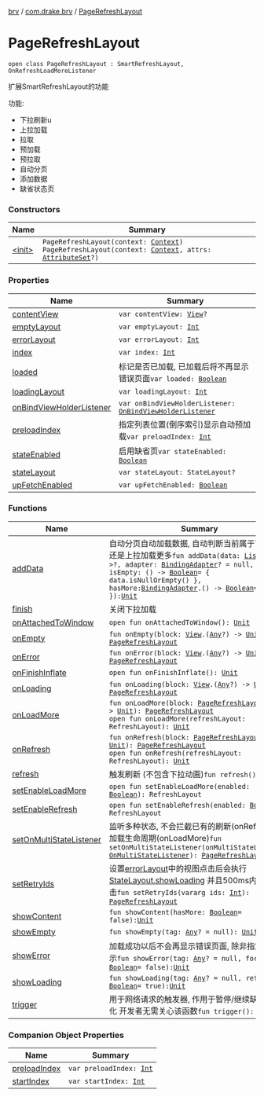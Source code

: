 [brv](../../index.md) / [com.drake.brv](../index.md) / [PageRefreshLayout](./index.md)

# PageRefreshLayout

`open class PageRefreshLayout : SmartRefreshLayout, OnRefreshLoadMoreListener`

扩展SmartRefreshLayout的功能

功能:

* 下拉刷新u
* 上拉加载
* 拉取
* 预加载
* 预拉取
* 自动分页
* 添加数据
* 缺省状态页

### Constructors

| Name | Summary |
|---|---|
| [&lt;init&gt;](-init-.md) | `PageRefreshLayout(context: `[`Context`](https://developer.android.com/reference/android/content/Context.html)`)`<br>`PageRefreshLayout(context: `[`Context`](https://developer.android.com/reference/android/content/Context.html)`, attrs: `[`AttributeSet`](https://developer.android.com/reference/android/util/AttributeSet.html)`?)` |

### Properties

| Name | Summary |
|---|---|
| [contentView](content-view.md) | `var contentView: `[`View`](https://developer.android.com/reference/android/view/View.html)`?` |
| [emptyLayout](empty-layout.md) | `var emptyLayout: `[`Int`](https://kotlinlang.org/api/latest/jvm/stdlib/kotlin/-int/index.html) |
| [errorLayout](error-layout.md) | `var errorLayout: `[`Int`](https://kotlinlang.org/api/latest/jvm/stdlib/kotlin/-int/index.html) |
| [index](--index--.md) | `var index: `[`Int`](https://kotlinlang.org/api/latest/jvm/stdlib/kotlin/-int/index.html) |
| [loaded](loaded.md) | 标记是否已加载, 已加载后将不再显示错误页面`var loaded: `[`Boolean`](https://kotlinlang.org/api/latest/jvm/stdlib/kotlin/-boolean/index.html) |
| [loadingLayout](loading-layout.md) | `var loadingLayout: `[`Int`](https://kotlinlang.org/api/latest/jvm/stdlib/kotlin/-int/index.html) |
| [onBindViewHolderListener](on-bind-view-holder-listener.md) | `var onBindViewHolderListener: `[`OnBindViewHolderListener`](../../com.drake.brv.listener/-on-bind-view-holder-listener/index.md) |
| [preloadIndex](preload-index.md) | 指定列表位置(倒序索引)显示自动预加载`var preloadIndex: `[`Int`](https://kotlinlang.org/api/latest/jvm/stdlib/kotlin/-int/index.html) |
| [stateEnabled](state-enabled.md) | 启用缺省页`var stateEnabled: `[`Boolean`](https://kotlinlang.org/api/latest/jvm/stdlib/kotlin/-boolean/index.html) |
| [stateLayout](state-layout.md) | `var stateLayout: StateLayout?` |
| [upFetchEnabled](up-fetch-enabled.md) | `var upFetchEnabled: `[`Boolean`](https://kotlinlang.org/api/latest/jvm/stdlib/kotlin/-boolean/index.html) |

### Functions

| Name | Summary |
|---|---|
| [addData](add-data.md) | 自动分页自动加载数据, 自动判断当前属于下拉刷新还是上拉加载更多`fun addData(data: `[`List`](https://kotlinlang.org/api/latest/jvm/stdlib/kotlin.collections/-list/index.html)`<`[`Any`](https://kotlinlang.org/api/latest/jvm/stdlib/kotlin/-any/index.html)`?>?, adapter: `[`BindingAdapter`](../-binding-adapter/index.md)`? = null, isEmpty: () -> `[`Boolean`](https://kotlinlang.org/api/latest/jvm/stdlib/kotlin/-boolean/index.html)` = { data.isNullOrEmpty() }, hasMore: `[`BindingAdapter`](../-binding-adapter/index.md)`.() -> `[`Boolean`](https://kotlinlang.org/api/latest/jvm/stdlib/kotlin/-boolean/index.html)` = { true }): `[`Unit`](https://kotlinlang.org/api/latest/jvm/stdlib/kotlin/-unit/index.html) |
| [finish](finish.md) | 关闭下拉加载|上拉刷新`fun finish(success: `[`Boolean`](https://kotlinlang.org/api/latest/jvm/stdlib/kotlin/-boolean/index.html)` = true, hasMore: `[`Boolean`](https://kotlinlang.org/api/latest/jvm/stdlib/kotlin/-boolean/index.html)` = false): `[`Unit`](https://kotlinlang.org/api/latest/jvm/stdlib/kotlin/-unit/index.html) |
| [onAttachedToWindow](on-attached-to-window.md) | `open fun onAttachedToWindow(): `[`Unit`](https://kotlinlang.org/api/latest/jvm/stdlib/kotlin/-unit/index.html) |
| [onEmpty](on-empty.md) | `fun onEmpty(block: `[`View`](https://developer.android.com/reference/android/view/View.html)`.(`[`Any`](https://kotlinlang.org/api/latest/jvm/stdlib/kotlin/-any/index.html)`?) -> `[`Unit`](https://kotlinlang.org/api/latest/jvm/stdlib/kotlin/-unit/index.html)`): `[`PageRefreshLayout`](./index.md) |
| [onError](on-error.md) | `fun onError(block: `[`View`](https://developer.android.com/reference/android/view/View.html)`.(`[`Any`](https://kotlinlang.org/api/latest/jvm/stdlib/kotlin/-any/index.html)`?) -> `[`Unit`](https://kotlinlang.org/api/latest/jvm/stdlib/kotlin/-unit/index.html)`): `[`PageRefreshLayout`](./index.md) |
| [onFinishInflate](on-finish-inflate.md) | `open fun onFinishInflate(): `[`Unit`](https://kotlinlang.org/api/latest/jvm/stdlib/kotlin/-unit/index.html) |
| [onLoading](on-loading.md) | `fun onLoading(block: `[`View`](https://developer.android.com/reference/android/view/View.html)`.(`[`Any`](https://kotlinlang.org/api/latest/jvm/stdlib/kotlin/-any/index.html)`?) -> `[`Unit`](https://kotlinlang.org/api/latest/jvm/stdlib/kotlin/-unit/index.html)`): `[`PageRefreshLayout`](./index.md) |
| [onLoadMore](on-load-more.md) | `fun onLoadMore(block: `[`PageRefreshLayout`](./index.md)`.() -> `[`Unit`](https://kotlinlang.org/api/latest/jvm/stdlib/kotlin/-unit/index.html)`): `[`PageRefreshLayout`](./index.md)<br>`open fun onLoadMore(refreshLayout: RefreshLayout): `[`Unit`](https://kotlinlang.org/api/latest/jvm/stdlib/kotlin/-unit/index.html) |
| [onRefresh](on-refresh.md) | `fun onRefresh(block: `[`PageRefreshLayout`](./index.md)`.() -> `[`Unit`](https://kotlinlang.org/api/latest/jvm/stdlib/kotlin/-unit/index.html)`): `[`PageRefreshLayout`](./index.md)<br>`open fun onRefresh(refreshLayout: RefreshLayout): `[`Unit`](https://kotlinlang.org/api/latest/jvm/stdlib/kotlin/-unit/index.html) |
| [refresh](refresh.md) | 触发刷新 (不包含下拉动画)`fun refresh(): `[`Unit`](https://kotlinlang.org/api/latest/jvm/stdlib/kotlin/-unit/index.html) |
| [setEnableLoadMore](set-enable-load-more.md) | `open fun setEnableLoadMore(enabled: `[`Boolean`](https://kotlinlang.org/api/latest/jvm/stdlib/kotlin/-boolean/index.html)`): RefreshLayout` |
| [setEnableRefresh](set-enable-refresh.md) | `open fun setEnableRefresh(enabled: `[`Boolean`](https://kotlinlang.org/api/latest/jvm/stdlib/kotlin/-boolean/index.html)`): RefreshLayout` |
| [setOnMultiStateListener](set-on-multi-state-listener.md) | 监听多种状态, 不会拦截已有的刷新(onRefresh)和加载生命周期(onLoadMore)`fun setOnMultiStateListener(onMultiStateListener: `[`OnMultiStateListener`](../../com.drake.brv.listener/-on-multi-state-listener/index.md)`): `[`PageRefreshLayout`](./index.md) |
| [setRetryIds](set-retry-ids.md) | 设置[errorLayout](error-layout.md)中的视图点击后会执行[StateLayout.showLoading](#) 并且500ms内防重复点击`fun setRetryIds(vararg ids: `[`Int`](https://kotlinlang.org/api/latest/jvm/stdlib/kotlin/-int/index.html)`): `[`PageRefreshLayout`](./index.md) |
| [showContent](show-content.md) | `fun showContent(hasMore: `[`Boolean`](https://kotlinlang.org/api/latest/jvm/stdlib/kotlin/-boolean/index.html)` = false): `[`Unit`](https://kotlinlang.org/api/latest/jvm/stdlib/kotlin/-unit/index.html) |
| [showEmpty](show-empty.md) | `fun showEmpty(tag: `[`Any`](https://kotlinlang.org/api/latest/jvm/stdlib/kotlin/-any/index.html)`? = null): `[`Unit`](https://kotlinlang.org/api/latest/jvm/stdlib/kotlin/-unit/index.html) |
| [showError](show-error.md) | 加载成功以后不会再显示错误页面, 除非指定强制显示`fun showError(tag: `[`Any`](https://kotlinlang.org/api/latest/jvm/stdlib/kotlin/-any/index.html)`? = null, force: `[`Boolean`](https://kotlinlang.org/api/latest/jvm/stdlib/kotlin/-boolean/index.html)` = false): `[`Unit`](https://kotlinlang.org/api/latest/jvm/stdlib/kotlin/-unit/index.html) |
| [showLoading](show-loading.md) | `fun showLoading(tag: `[`Any`](https://kotlinlang.org/api/latest/jvm/stdlib/kotlin/-any/index.html)`? = null, refresh: `[`Boolean`](https://kotlinlang.org/api/latest/jvm/stdlib/kotlin/-boolean/index.html)` = true): `[`Unit`](https://kotlinlang.org/api/latest/jvm/stdlib/kotlin/-unit/index.html) |
| [trigger](trigger.md) | 用于网络请求的触发器, 作用于暂停/继续缺省状态变化 开发者无需关心该函数`fun trigger(): `[`Boolean`](https://kotlinlang.org/api/latest/jvm/stdlib/kotlin/-boolean/index.html) |

### Companion Object Properties

| Name | Summary |
|---|---|
| [preloadIndex](preload-index.md) | `var preloadIndex: `[`Int`](https://kotlinlang.org/api/latest/jvm/stdlib/kotlin/-int/index.html) |
| [startIndex](start-index.md) | `var startIndex: `[`Int`](https://kotlinlang.org/api/latest/jvm/stdlib/kotlin/-int/index.html) |
